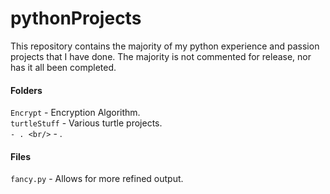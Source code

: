 # pythonProjects

This repository contains the majority of my python experience and passion projects that I have done. The majority is not commented for release, nor has it all been completed.

#### Folders
`Encrypt` - Encryption Algorithm. <br/>
`turtleStuff` - Various turtle projects. <br/>
`` - . <br/>
`` - . <br/>

#### Files
`fancy.py` - Allows for more refined output. <br/>

